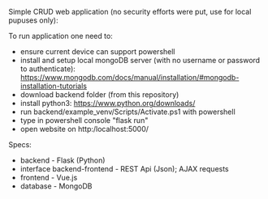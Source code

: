 Simple CRUD web application (no security efforts were put, use for local pupuses only):


To run application one need to: 
 - ensure current device can support powershell 
 - install and setup local mongoDB server (with no username or password to authenticate): 
https://www.mongodb.com/docs/manual/installation/#mongodb-installation-tutorials
 - download backend folder (from this repository)
 - install python3: https://www.python.org/downloads/
 - run backend/example_venv/Scripts/Activate.ps1 with powershell
 - type in powershell console "flask run"
 - open website on http:/localhost:5000/






Specs:
 - backend - Flask (Python)
 - interface backend-frontend - REST Api (Json); AJAX requests 
 - frontend - Vue.js
 - database - MongoDB


